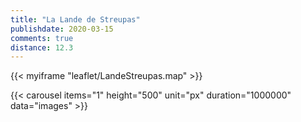 ```yaml
---
title: "La Lande de Streupas"
publishdate: 2020-03-15
comments: true
distance: 12.3
---
```


{{< myiframe "leaflet/LandeStreupas.map" >}}

{{< carousel items="1" height="500" unit="px" duration="1000000" data="images" >}}
